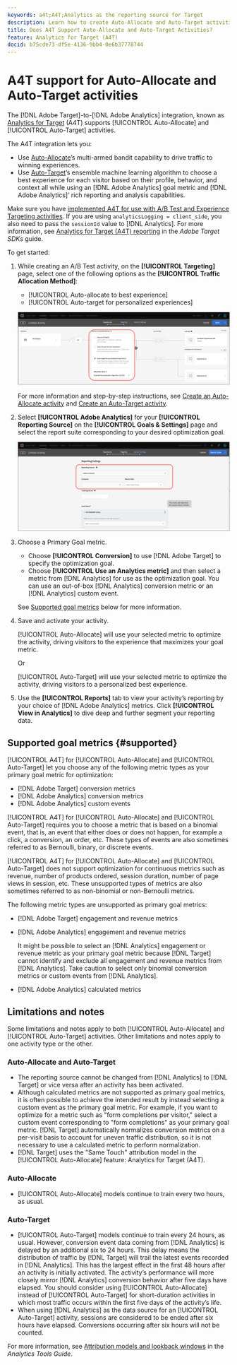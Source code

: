 ```yaml
---
keywords: a4t;A4T;Analytics as the reporting source for Target
description: Learn how to create Auto-Allocate and Auto-Target activities in Adobe Target that use Analytics as the reporting source (A4T).
title: Does A4T Support Auto-Allocate and Auto-Target Activities?
feature: Analytics for Target (A4T)
docid: b75cde73-df5e-4136-9bb4-0e6b37778744
---
```


# A4T support for Auto-Allocate and Auto-Target activities

The [!DNL Adobe Target]-to-[!DNL Adobe Analytics] integration, known as [Analytics for Target](/help/c-integrating-target-with-mac/a4t/a4t.md) (A4T) supports [!UICONTROL Auto-Allocate] and [!UICONTROL Auto-Target] activities.

The A4T integration lets you:

* Use [Auto-Allocate](/help/c-activities/automated-traffic-allocation/automated-traffic-allocation.md)’s multi-armed bandit capability to drive traffic to winning experiences.
* Use [Auto-Target](/help/c-activities/auto-target/auto-target-to-optimize.md)’s ensemble machine learning algorithm to choose a best experience for each visitor based on their profile, behavior, and context all while using an [!DNL Adobe Analytics] goal metric and [!DNL Adobe Analytics]’ rich reporting and analysis capabilities.

Make sure you have [implemented A4T for use with A/B Test and Experience Targeting activities](/help/c-integrating-target-with-mac/a4t/a4timplementation.md). If you are using `analyticsLogging = client_side`, you also need to pass the `sessionId` value to [!DNL Analytics]. For more information, see [Analytics for Target (A4T) reporting](https://adobetarget-sdks.gitbook.io/docs/integration-with-experience-cloud/analytics-for-target-a4t-reporting) in the *Adobe Target SDKs* guide.

To get started:

1. While creating an A/B Test activity, on the **[!UICONTROL Targeting]** page, select one of the following options as the **[!UICONTROL Traffic Allocation Method]**:

   * [!UICONTROL Auto-allocate to best experience]
   * [!UICONTROL Auto-target for personalized experiences]

   ![Traffic Allocation Methods options: Manual, Auto-Allocate, and Auto-Target](/help/c-integrating-target-with-mac/a4t/assets/traffic-allocation-methods.png)

   For more information and step-by-step instructions, see [Create an Auto-Allocate activity](/help/c-activities/automated-traffic-allocation/create-auto-allocate-activity.md) and [Create an Auto-Target activity](/help/c-activities/auto-target/create-auto-target.md).

1. Select **[!UICONTROL Adobe Analytics]** for your **[!UICONTROL Reporting Source]** on the **[!UICONTROL Goals & Settings]** page and select the report suite corresponding to your desired optimization goal.

   ![Reporting Source section on Goals & Settings page](/help/c-integrating-target-with-mac/a4t/assets/a4t-select.png)

1. Choose a Primary Goal metric.

   * Choose **[!UICONTROL Conversion]** to use [!DNL Adobe Target] to specify the optimization goal.
   * Choose **[!UICONTROL Use an Analytics metric]** and then select a metric from [!DNL Analytics] for use as the optimization goal. You can use an out-of-box [!DNL Analytics] conversion metric or an [!DNL Analytics] custom event.

   See [Supported goal metrics](#supported) below for more information.

1. Save and activate your activity.

   [!UICONTROL Auto-Allocate] will use your selected metric to optimize the activity, driving visitors to the experience that maximizes your goal metric.

   Or

   [!UICONTROL Auto-Target] will use your selected metric to optimize the activity, driving visitors to a personalized best experience.

1. Use the **[!UICONTROL Reports]** tab to view your activity’s reporting by your choice of [!DNL Adobe Analytics] metrics. Click **[!UICONTROL View in Analytics]** to dive deep and further segment your reporting data.

## Supported goal metrics {#supported}

[!UICONTROL A4T] for [!UICONTROL Auto-Allocate] and [!UICONTROL Auto-Target] let you choose any of the following metric types as your primary goal metric for optimization:

* [!DNL Adobe Target] conversion metrics
* [!DNL Adobe Analytics] conversion metrics
* [!DNL Adobe Analytics] custom events

[!UICONTROL A4T] for [!UICONTROL Auto-Allocate] and [!UICONTROL Auto-Target] requires you to choose a metric that is based on a binomial event, that is, an event that either does or does not happen, for example a click, a conversion, an order, etc. These types of events are also sometimes referred to as Bernoulli, binary, or discrete events.

[!UICONTROL A4T] for [!UICONTROL Auto-Allocate] and [!UICONTROL Auto-Target] does not support optimization for continuous metrics such as revenue, number of products ordered, session duration, number of page views in session, etc. These unsupported types of metrics are also sometimes referred to as non-binomial or non-Bernoulli metrics.

The following metric types are unsupported as primary goal metrics:

* [!DNL Adobe Target] engagement and revenue metrics
* [!DNL Adobe Analytics] engagement and revenue metrics

  It might be possible to select an [!DNL Analytics] engagement or revenue metric as your primary goal metric because [!DNL Target] cannot identify and exclude all engagement and revenue metrics from [!DNL Analytics]. Take caution to select only binomial conversion metrics or custom events from [!DNL Analytics].

* [!DNL Adobe Analytics] calculated metrics

## Limitations and notes

Some limitations and notes apply to both [!UICONTROL Auto-Allocate] and [!UICONTROL Auto-Target] activities. Other limitations and notes apply to one activity type or the other.

### Auto-Allocate and Auto-Target

* The reporting source cannot be changed from [!DNL Analytics] to [!DNL Target] or vice versa after an activity has been activated.
* Although calculated metrics are not supported as primary goal metrics, it is often possible to achieve the intended result by instead selecting a custom event as the primary goal metric. For example, if you want to optimize for a metric such as "form completions per visitor," select a custom event corresponding to "form completions" as your primary goal metric. [!DNL Target] automatically normalizes conversion metrics on a per-visit basis to account for uneven traffic distribution, so it is not necessary to use a calculated metric to perform normalization.
* [!DNL Target] uses the "Same Touch" attribution model in the [!UICONTROL Auto-Allocate] feature: Analytics for Target (A4T).

### Auto-Allocate

* [!UICONTROL Auto-Allocate] models continue to train every two hours, as usual.

### Auto-Target

* [!UICONTROL Auto-Target] models continue to train every 24 hours, as usual. However, conversion event data coming from [!DNL Analytics] is delayed by an additional six to 24 hours. This delay means the distribution of traffic by [!DNL Target] will trail the latest events recorded in [!DNL Analytics]. This has the largest effect in the first 48 hours after an activity is initially activated. The activity’s performance will more closely mirror [!DNL Analytics] conversion behavior after five days have elapsed. You should consider using [!UICONTROL Auto-Allocate] instead of [!UICONTROL Auto-Target] for short-duration activities in which most traffic occurs within the first five days of the activity’s life.
* When using [!DNL Analytics] as the data source for an [!UICONTROL Auto-Target] activity, sessions are considered to be ended after six hours have elapsed. Conversions occurring after six hours will not be counted.

For more information, see [Attribution models and lookback windows](https://experienceleague.adobe.com/docs/analytics/analyze/analysis-workspace/attribution/models.html) in the *Analytics Tools Guide*.
